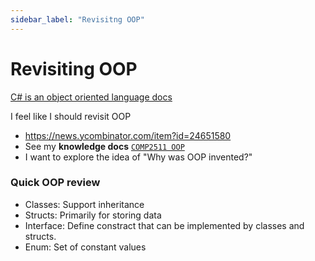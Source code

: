 ```yaml
---
sidebar_label: "Revisitng OOP"
---
```


# Revisiting OOP

[C# is an object oriented language docs](https://learn.microsoft.com/en-us/dotnet/csharp/tour-of-csharp/types)

I feel like I should revisit OOP
- https://news.ycombinator.com/item?id=24651580
- See my **knowledge docs** [`COMP2511 OOP`](./assets/COMP2511%20OOP.docx)
- I want to explore the idea of "Why was OOP invented?"

### Quick OOP review

- Classes: Support inheritance
- Structs: Primarily for storing data
- Interface: Define constract that can be implemented by classes and structs.
- Enum: Set of constant values